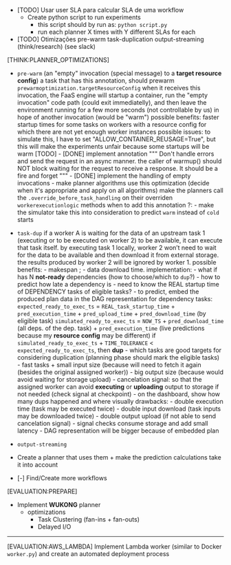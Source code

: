 - [TODO] Usar user SLA para calcular SLA de uma workflow
    - Create python script to run experiments
        - this script should by run as: `python script.py`
        - run each planner X times with Y different SLAs for each
- [TODO] Otimizações
    pre-warm
    task-duplication
    output-streaming (think/research) (see slack)

[THINK:PLANNER_OPTIMIZATIONS]
- `pre-warm` (an "empty" invocation (special message) to a **target resource config**)
    a task that has this annotation, should prewarm `prewarmoptimization.targetResourceConfig`
    when it receives this invocation, the FaaS engine will startup a container, run the "empty invocation" code path (could exit immediatelly), and then leave the environment running for a few more seconds (not controllable by us) in hope of another invocation (would be "warm")
    possible benefits: faster startup times for some tasks on workers with a resource config for which there are not yet enough worker instances
    possible issues: to simulate this, I have to set "ALLOW_CONTAINER_REUSAGE=True", but this will make the experiments unfair because some startups will be warm
    [TODO]
        - [DONE] implement annotation
            """
            Don't handle errors and send the request in an async manner. the caller of warmup() should NOT block waiting for the request to receive a response. It should be a fire and forget
            """
        - [DONE] implement the handling of empty invocations
        - make planner algorithms use this optimization (decide when it's appropriate and apply on all algorithms)
            make the planners call the `.override_before_task_handling` on their overriden `workerexecutionlogic` methods
            when to add this annotation ?:
        - make the simulator take this into consideration to predict `warm` instead of `cold` starts

- `task-dup`
    if a worker A is waiting for the data of an upstream task 1 (executing or to be executed on worker 2) to be available, 
    it can execute that task itself. by executing task 1 locally, worker 2 won’t need to wait for the data to be available 
    and then download it from external storage. the results produced by worker 2 will be ignored by worker 1. 
    possible benefits: - makespan ; - data download time.
    implementation:
        - what if has N **not-ready** dependencies (how to choose/which to `dup`?)
        - how to predict how late a dependency is
            - need to know the REAL startup time of DEPENDENCY tasks of eligible tasks?
            - to predict, embed the produced plan data in the DAG representation
                for dependency tasks:
                    `expected_ready_to_exec_ts` = `REAL_task_startup_time` + `pred_execution_time` + `pred_upload_time` + `pred_download_time` (by eligible task)
                    `simulated_ready_to_exec_ts` = `NOW_TS` + `pred_download_time` (all deps. of the dep. task) + `pred_execution_time`
                        (live predictions because my **resource config** may be different)
                    if `simulated_ready_to_exec_ts` + `TIME_TOLERANCE` < `expected_ready_to_exec_ts`, then **dup**
        - which tasks are good targets for considering duplication (planning phase should mark the eligible tasks)
            - fast tasks + small input size (because will need to fetch it again (besides the original assigned worker))
            - big output size (because would avoid waiting for storage upload)
        - cancelation signal: so that the assigned worker can avoid **executing** or **uploading** output to storage if not needed (check signal at checkpoint)
        - on the dashboard, show how many dups happened and where visually
    drawbacks:
        - double execution time (task may be executed twice)
        - double input download (task inputs may be downloaded twice)
        - double output upload (if not able to send cancelation signal)
        - signal checks consume storage and add small latency
        - DAG representation will be bigger because of embedded plan
- `output-streaming`
- Create a planner that uses them + make the prediction calculations take it into account

- [-] Find/Create more workflows

[EVALUATION:PREPARE]
- Implement **WUKONG** planner
    + optimizations
        - Task Clustering (fan-ins + fan-outs)
        - Delayed I/O

---

[EVALUATION:AWS_LAMBDA]
Implement Lambda worker (similar to Docker `worker.py`) and create an automated deployment process